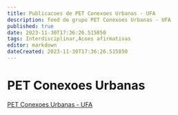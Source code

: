 ```yaml
---
title: Publicacoes de PET Conexoes Urbanas - UFA
description: feed do grupo PET Conexoes Urbanas - UFA
published: true
date: 2023-11-30T17:36:26.515850
tags: Interdisciplinar,Acoes afirmativas
editor: markdown
dateCreated: 2023-11-30T17:36:26.515850
---
```


# PET Conexoes Urbanas
[PET Conexoes Urbanas - UFA](/grupo/175PETConexoesUrbanasUFA.md)